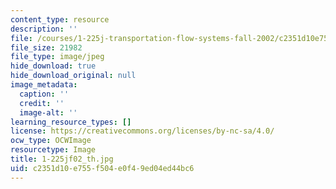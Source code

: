 ```yaml
---
content_type: resource
description: ''
file: /courses/1-225j-transportation-flow-systems-fall-2002/c2351d10e755f504e0f49ed04ed44bc6_1-225jf02_th.jpg
file_size: 21982
file_type: image/jpeg
hide_download: true
hide_download_original: null
image_metadata:
  caption: ''
  credit: ''
  image-alt: ''
learning_resource_types: []
license: https://creativecommons.org/licenses/by-nc-sa/4.0/
ocw_type: OCWImage
resourcetype: Image
title: 1-225jf02_th.jpg
uid: c2351d10-e755-f504-e0f4-9ed04ed44bc6
---
```

